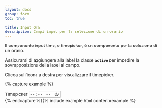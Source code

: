 ```yaml
---
layout: docs
group: form
toc: true

title: Input Ora
description: Campi input per la selezione di un orario
---
```


Il componente input time, o timepicker, è un componente per la selezione di un orario.

Assicurarsi di aggiungere alla label la classe **`active`** per impedire la sovrapposizione della label al campo.

Clicca sull’icona a destra per visualizzare il timepicker.

{% capture example %}

<div class="form-group">
  <label class="active" for="timeStandard">Timepicker</label>
  <input class="form-control" id="timeStandard" type="time">
</div>
{% endcapture %}{% include example.html content=example %}
